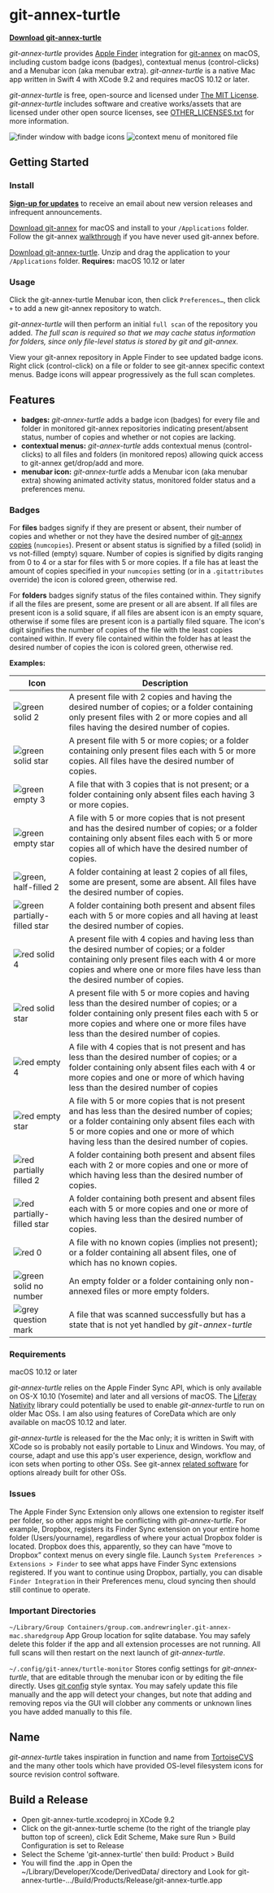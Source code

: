 # git-annex-turtle
**[Download git-annex-turtle](#install)**

*git-annex-turtle* provides <a href="https://en.wikipedia.org/wiki/Finder_(software)">Apple Finder</a> integration for [git-annex](http://git-annex.branchable.com/) on macOS, including custom badge icons (badges), contextual menus (control-clicks) and a Menubar icon (aka menubar extra). *git-annex-turtle* is a native Mac app written in Swift 4 with XCode 9.2 and requires macOS 10.12 or later. 

*git-annex-turtle* is free, open-source and licensed under [The MIT License](https://opensource.org/licenses/MIT). *git-annex-turtle* includes software and creative works/assets that are licensed under other open source licenses, see [OTHER_LICENSES.txt](OTHER_LICENSES.txt) for more information.

![finder window with badge icons](documentation/2018-3-7-badge-icons-in-finder.png)
![context menu of monitored file](documentation/2018-3-7-context-menu-whitebkg.png)

## Getting Started
### Install
**[Sign-up for updates](http://eepurl.com/dndzG9)** to receive an email about new version releases and infrequent announcements.

[Download git-annex](http://git-annex.branchable.com/install/OSX/) for macOS and install to your `/Applications` folder. Follow the git-annex [walkthrough](http://git-annex.branchable.com/walkthrough/) if you have never used git-annex before.

[Download git-annex-turtle](https://github.com/andrewringler/git-annex-turtle/releases). Unzip and drag the application to your `/Applications` folder. **Requires:** macOS 10.12 or later

### Usage
Click the git-annex-turtle Menubar icon, then click `Preferences…`, then click `+` to add a new git-annex repository to watch.

*git-annex-turtle* will then perform an initial `full scan` of the repository you added. *The full scan is required so that we may cache status information for folders, since only file-level status is stored by git and git-annex.*

View your git-annex repository in Apple Finder to see updated badge icons. Right click (control-click) on a file or folder to see git-annex specific context menus. Badge icons will appear progressively as the full scan completes.

## Features
 * **badges:** *git-annex-turtle* adds a badge icon (badges) for every file and folder in monitored git-annex repositories indicating present/absent status, number of copies and whether or not copies are lacking.
 * **contextual menus:** *git-annex-turtle* adds contextual menus (control-clicks) to all files and folders (in monitored repos) allowing quick access to git-annex get/drop/add and more.
 * **menubar icon:** *git-annex-turtle* adds a Menubar icon (aka menubar extra) showing animated activity status, monitored folder status and a preferences menu.

### Badges
For **files** badges signify if they are present or absent, their number of copies and whether or not they have the desired number of [git-annex copies](https://git-annex.branchable.com/git-annex-numcopies/) (`numcopies`). Present or absent status is signified by a filled (solid) in vs not-filled (empty) square. Number of copies is signified by digits ranging from 0 to 4 or a star for files with 5 or more copies. If a file has at least the amount of copies specified in your `numcopies` setting (or in a `.gitattributes` override) the icon is colored green, otherwise red.

For **folders** badges signify status of the files contained within. They signify if all the files are present, some are present or all are absent. If all files are present icon is a solid square, if all files are absent icon is an empty square, otherwise if some files are present icon is a partially filed square. The icon's digit signifies the number of copies of the file with the least copies contained within. If every file contained within the folder has at least the desired number of copies the icon is colored green, otherwise red.

**Examples:**

| Icon | Description |
| ---- | ----------- |
| ![green solid 2](documentation/icons/SolidGreen12x12_2.png) | A present file with 2 copies and having the desired number of copies; or a folder containing only present files with 2 or more copies and all files having the desired number of copies. |
| ![green solid star](documentation/icons/SolidGreen12x12_Star.png) | A present file with 5 or more copies; or a folder containing only present files each with 5 or more copies. All files have the desired number of copies. |
| ![green empty 3](documentation/icons/OutlineGreen12x12_3.png) | A file that with 3 copies that is not present; or a folder containing only absent files each having 3 or more copies. |
| ![green empty star](documentation/icons/OutlineGreen12x12_Star.png) | A file with 5 or more copies that is not present and has the desired number of copies; or a folder containing only absent files each with 5 or more copies all of which have the desired number of copies. |
| ![green, half-filled 2](documentation/icons/HalfGreen12x12_2.png) | A folder containing at least 2 copies of all files, some are present, some are absent. All files have the desired number of copies. |
| ![green partially-filled star](documentation/icons/HalfGreen12x12_Star.png) | A folder containing both present and absent files each with 5 or more copies and all having at least the desired number of copies. |
| ![red solid 4](documentation/icons/SolidRed12x12_4.png) | A present file with 4 copies and having less than the desired number of copies; or a folder containing only present files each with 4 or more copies and where one or more files have less than the desired number of copies.  |
| ![red solid star](documentation/icons/SolidRed12x12_Star.png) | A present file with 5 or more copies and having less than the desired number of copies; or a folder containing only present files each with 5 or more copies and where one or more files have less than the desired number of copies. |
| ![red empty 4](documentation/icons/OutlineRed12x12_4.png) | A file with 4 copies that is not present and has less than the desired number of copies; or a folder containing only absent files each with 4 or more copies and one or more of which having less than the desired number of copies |
| ![red empty star](documentation/icons/OutlineRed12x12_Star.png) | A file with 5 or more copies that is not present and has less than the desired number of copies; or a folder containing only absent files each with 5 or more copies and one or more of which having less than the desired number of copies. |
| ![red partially filled 2](documentation/icons/HalfRed12x12_2.png) | A folder containing both present and absent files each with 2 or more copies and one or more of which having less than the desired number of copies. |
| ![red partially-filled star](documentation/icons/HalfRed12x12_Star.png) | A folder containing both present and absent files each with 5 or more copies and one or more of which having less than the desired number of copies. |
| ![red 0](documentation/icons/Red12x12_0.png) | A file with no known copies (implies not present); or a folder containing all absent files, one of which has no known copies. |
| ![green solid no number](documentation/icons/SolidGreen12x12.png) | An empty folder or a folder containing only non-annexed files or more empty folders. |
| ![grey question mark](documentation/icons/QuestionGray12x12.png) | A file that was scanned successfully but has a state that is not yet handled by *git-annex-turtle* |

### Requirements
macOS 10.12 or later

*git-annex-turtle* relies on the Apple Finder Sync API, which is only available on OS-X 10.10 (Yosemite) and later and all versions of macOS. The [Liferay Nativity](https://github.com/liferay/liferay-nativity) library could potentially be used to enable *git-annex-turtle* to run on older Mac OSs. I am also using features of CoreData which are only available on macOS 10.12 and later.

*git-annex-turtle* is released for the the Mac only; it is written in Swift with XCode so is probably not easily portable to Linux and Windows. You may, of course, adapt and use this app's user experience, design, workflow and icon sets when porting to other OSs. See git-annex [related software](http://git-annex.branchable.com/related_software/) for options already built for other OSs.

### Issues
The Apple Finder Sync Extension only allows one extension to register itself per folder, so other apps might be conflicting with *git-annex-turtle*. For example, Dropbox, registers its Finder Sync extension on your entire home folder (Users/yourname), regardless of where your actual Dropbox folder is located. Dropbox does this, apparently, so they can have “move to Dropbox” context menus on every single file. Launch `System Preferences > Extensions > Finder` to see what apps have Finder Sync extensions registered. If you want to continue using Dropbox, partially, you can disable `Finder Integration` in their Preferences menu, cloud syncing then should still continue to operate.

### Important Directories
`~/Library/Group Containers/group.com.andrewringler.git-annex-mac.sharedgroup`
App Group location for sqlite database. You may safely delete this folder if the app and all extension processes are not running. All full scans will then restart on the next launch of *git-annex-turtle*.

 `~/.config/git-annex/turtle-monitor`
Stores config settings for *git-annex-turtle*, that are editable through the menubar icon or by editing the file directly. Uses [git config](https://git-scm.com/docs/git-config/) style syntax. You may safely update this file manually and the app will detect your changes, but note that adding and removing repos via the GUI will clobber any comments or unknown lines you have added manually to this file. 

## Name
*git-annex-turtle* takes inspiration in function and name from [TortoiseCVS](https://en.wikipedia.org/wiki/TortoiseCVS) and the many other tools which have provided OS-level filesystem icons for source revision control software.

## Build a Release
 * Open git-annex-turtle.xcodeproj in XCode 9.2
 * Click on the git-annex-turtle scheme (to the right of the triangle play button top of screen), click Edit Scheme, Make sure Run > Build Configuration is set to Release
 * Select the Scheme 'git-annex-turtle' then build: Product > Build 
 * You will find the .app in Open the ~/Library/Developer/Xcode/DerivedData/ directory and Look for git-annex-turtle-…/Build/Products/Release/git-annex-turtle.app

